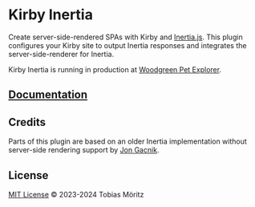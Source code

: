 # Kirby Inertia

Create server-side-rendered SPAs with Kirby and [Inertia.js](https://inertiajs.com/).
This plugin configures your Kirby site to output Inertia responses and integrates the server-side-renderer for Inertia.

Kirby Inertia is running in production at [Woodgreen Pet Explorer](https://ask.woodgreen.org.uk/pet-explorer).

## [Documentation](https://plugins.andkindness.com/inertia/docs)

## Credits

Parts of this plugin are based on an older Inertia implementation without server-side rendering support by [Jon Gacnik](https://github.com/monoeq/kirby-inertia).

## License

[MIT License](./LICENSE) © 2023-2024 Tobias Möritz
